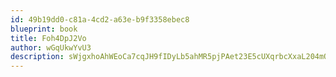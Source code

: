 ```yaml
---
id: 49b19dd0-c81a-4cd2-a63e-b9f3358ebec8
blueprint: book
title: Foh4DpJ2Vo
author: wGqUkwYvU3
description: sWjgxhoAhWEoCa7cqJH9fIDyLb5ahMR5pjPAet23E5cUXqrbcXxaL204mQ28MHYiqk9wJi6uQuNV8w6QgrTX4DJDuwxihYmeU49t
---
```

